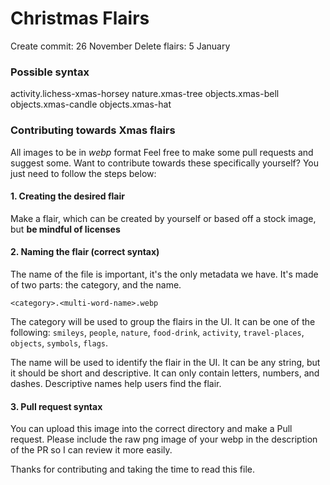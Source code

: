 # Christmas Flairs

Create commit: 26 November
Delete flairs: 5 January

### Possible syntax
activity.lichess-xmas-horsey
nature.xmas-tree
objects.xmas-bell
objects.xmas-candle
objects.xmas-hat

### Contributing towards Xmas flairs 

All images to be in *webp* format
Feel free to make some pull requests and suggest some.
Want to contribute towards these specifically yourself?
You just need to follow the steps below:

#### 1. Creating the desired flair
Make a flair, which can be created by yourself or based off a stock image, but **be mindful of licenses**

#### 2. Naming the flair (correct syntax)
The name of the file is important, it's the only metadata we have. It's made of two parts: the category, and the name.

`<category>.<multi-word-name>.webp`

The category will be used to group the flairs in the UI. It can be one of the following:
`smileys`, `people`, `nature`, `food-drink`, `activity`, `travel-places`, `objects`, `symbols`, `flags`.

The name will be used to identify the flair in the UI. It can be any string, but it should be short and descriptive.
It can only contain letters, numbers, and dashes. Descriptive names help users find the flair.

#### 3. Pull request syntax
You can upload this image into the correct directory and make a Pull request. Please include the raw png image of your webp in the description of the PR so I can review it more easily.

Thanks for contributing and taking the time to read this file.
